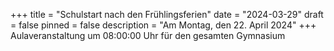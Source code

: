 +++
title = "Schulstart nach den Frühlingsferien"
date = "2024-03-29"
draft = false
pinned = false
description = "Am Montag, den 22. April 2024"
+++
Aulaveranstaltung um 08:00:00 Uhr für den gesamten Gymnasium